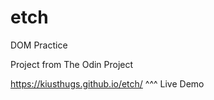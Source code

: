 # etch
DOM Practice

Project from The Odin Project

https://kiusthugs.github.io/etch/ 
^^^
Live Demo

